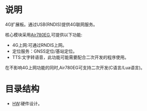 # 说明

4G扩展板。通过USB(RNDIS)提供4G联网服务。

核心模块采用[Air780EG](https://air780eg.cn),可提供以下功能:

- 4G上网:可通过RNDIS上网。
- 定位服务：GNSS定位/基站定位。
- TTS:文字转语音，此功能可能需要配合二次开发的程序使用。

在不影响4G上网功能的同时,Air780EG可支持二次开发(C语言/Lua语言)。

# 目录结构

- [HW](HW):硬件设计。